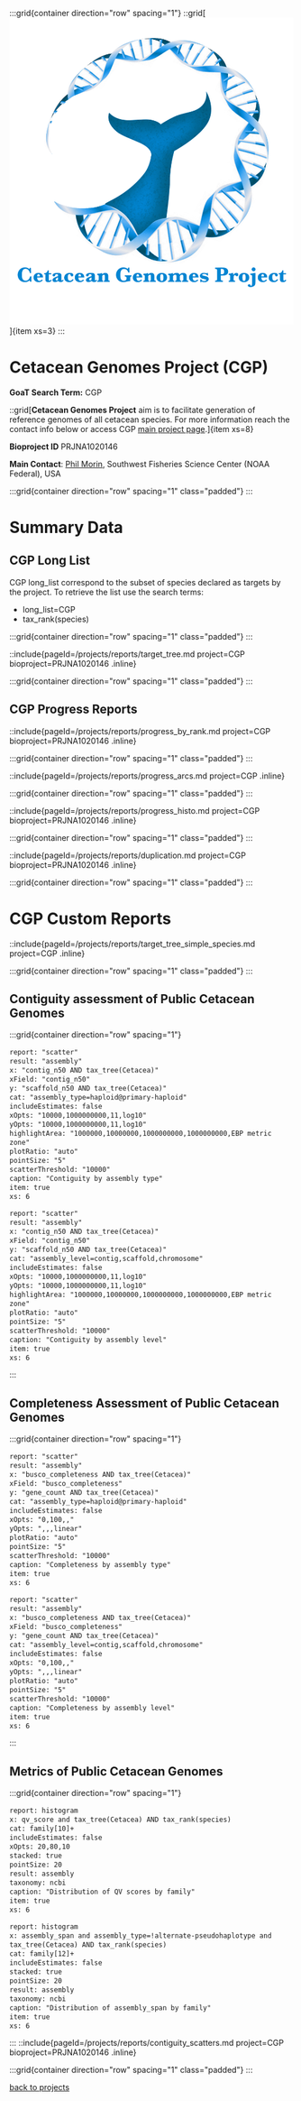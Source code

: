 :::grid{container direction="row" spacing="1"}
::grid[![GoaT](/static/images/CGP.png)]{item xs=3}
:::

# Cetacean Genomes Project  (CGP)

**GoaT Search Term:** CGP

::grid[**Cetacean Genomes Project** aim is to facilitate generation of reference genomes of all cetacean species. For more information reach the contact info below or access CGP [main project page](https://www.fisheries.noaa.gov/international/science-data/cetacean-genomes-project).]{item xs=8}

**Bioproject ID** PRJNA1020146

**Main Contact**: [Phil Morin](phillip.morin@noaa.gov), Southwest Fisheries Science Center (NOAA Federal), USA

:::grid{container direction="row" spacing="1" class="padded"}
:::

# Summary Data

## CGP Long List

CGP long_list correspond to the subset of species declared as targets by the project. To retrieve the list use the search terms:

- long_list=CGP
- tax_rank(species)

:::grid{container direction="row" spacing="1" class="padded"}
:::

::include{pageId=/projects/reports/target_tree.md project=CGP bioproject=PRJNA1020146 .inline}

:::grid{container direction="row" spacing="1" class="padded"}
:::

## CGP Progress Reports

::include{pageId=/projects/reports/progress_by_rank.md project=CGP bioproject=PRJNA1020146 .inline}

:::grid{container direction="row" spacing="1" class="padded"}
:::

::include{pageId=/projects/reports/progress_arcs.md project=CGP .inline}

:::grid{container direction="row" spacing="1" class="padded"}
:::

::include{pageId=/projects/reports/progress_histo.md project=CGP bioproject=PRJNA1020146 .inline}

:::grid{container direction="row" spacing="1" class="padded"}
:::

::include{pageId=/projects/reports/duplication.md project=CGP bioproject=PRJNA1020146 .inline}

:::grid{container direction="row" spacing="1" class="padded"}
:::

# CGP Custom Reports

::include{pageId=/projects/reports/target_tree_simple_species.md project=CGP .inline}

:::grid{container direction="row" spacing="1" class="padded"}
:::

## Contiguity assessment of Public Cetacean Genomes
:::grid{container direction="row" spacing="1"}

```report
report: "scatter"
result: "assembly"
x: "contig_n50 AND tax_tree(Cetacea)"
xField: "contig_n50"
y: "scaffold_n50 AND tax_tree(Cetacea)"
cat: "assembly_type=haploid@primary-haploid"
includeEstimates: false
xOpts: "10000,1000000000,11,log10"
yOpts: "10000,1000000000,11,log10"
highlightArea: "1000000,10000000,1000000000,1000000000,EBP metric zone"
plotRatio: "auto"
pointSize: "5"
scatterThreshold: "10000"
caption: "Contiguity by assembly type"
item: true
xs: 6
```


```report
report: "scatter"
result: "assembly"
x: "contig_n50 AND tax_tree(Cetacea)"
xField: "contig_n50"
y: "scaffold_n50 AND tax_tree(Cetacea)"
cat: "assembly_level=contig,scaffold,chromosome"
includeEstimates: false
xOpts: "10000,1000000000,11,log10"
yOpts: "10000,1000000000,11,log10"
highlightArea: "1000000,10000000,1000000000,1000000000,EBP metric zone"
plotRatio: "auto"
pointSize: "5"
scatterThreshold: "10000"
caption: "Contiguity by assembly level"
item: true
xs: 6
```
:::
## Completeness Assessment of Public Cetacean Genomes
:::grid{container direction="row" spacing="1"}

```report
report: "scatter"
result: "assembly"
x: "busco_completeness AND tax_tree(Cetacea)"
xField: "busco_completeness"
y: "gene_count AND tax_tree(Cetacea)"
cat: "assembly_type=haploid@primary-haploid"
includeEstimates: false
xOpts: "0,100,,"
yOpts: ",,,linear"
plotRatio: "auto"
pointSize: "5"
scatterThreshold: "10000"
caption: "Completeness by assembly type"
item: true
xs: 6
```


```report
report: "scatter"
result: "assembly"
x: "busco_completeness AND tax_tree(Cetacea)"
xField: "busco_completeness"
y: "gene_count AND tax_tree(Cetacea)"
cat: "assembly_level=contig,scaffold,chromosome"
includeEstimates: false
xOpts: "0,100,,"
yOpts: ",,,linear"
plotRatio: "auto"
pointSize: "5"
scatterThreshold: "10000"
caption: "Completeness by assembly level"
item: true
xs: 6
```
:::
## Metrics of Public Cetacean Genomes
:::grid{container direction="row" spacing="1"}

```report
report: histogram
x: qv_score and tax_tree(Cetacea) AND tax_rank(species)
cat: family[10]+
includeEstimates: false
xOpts: 20,80,10
stacked: true
pointSize: 20
result: assembly
taxonomy: ncbi
caption: "Distribution of QV scores by family"
item: true
xs: 6
```


```report
report: histogram
x: assembly_span and assembly_type=!alternate-pseudohaplotype and tax_tree(Cetacea) AND tax_rank(species)
cat: family[12]+
includeEstimates: false
stacked: true
pointSize: 20
result: assembly
taxonomy: ncbi
caption: "Distribution of assembly_span by family"
item: true
xs: 6
```
:::
::include{pageId=/projects/reports/contiguity_scatters.md project=CGP bioproject=PRJNA1020146 .inline}

:::grid{container direction="row" spacing="1" class="padded"}
:::

[back to projects](/projects)
